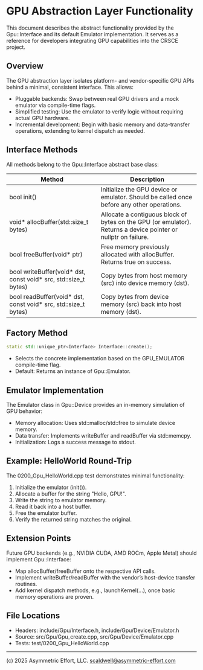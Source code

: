 GPU Abstraction Layer Functionality
===================================

This document describes the abstract functionality provided by the Gpu::Interface and its default Emulator
implementation. It serves as a reference for developers integrating GPU capabilities into the CRSCE project.

## Overview

The GPU abstraction layer isolates platform- and vendor-specific GPU APIs behind a minimal, consistent interface.
This allows:

- Pluggable backends: Swap between real GPU drivers and a mock emulator via compile-time flags.
- Simplified testing: Use the emulator to verify logic without requiring actual GPU hardware.
- Incremental development: Begin with basic memory and data-transfer operations, extending to kernel dispatch as needed.

## Interface Methods

All methods belong to the Gpu::Interface abstract base class:

| Method                                                          | Description                                                                                                    |
|-----------------------------------------------------------------|----------------------------------------------------------------------------------------------------------------|
| bool init()                                                     | Initialize the GPU device or emulator. Should be called once before any other operations.                      | 
| void* allocBuffer(std::size_t bytes)                            | Allocate a contiguous block of bytes on the GPU (or emulator). Returns a device pointer or nullptr on failure. | 
| bool freeBuffer(void* ptr)                                      | Free memory previously allocated with allocBuffer. Returns true on success.                                    | 
| bool writeBuffer(void* dst, const void* src, std::size_t bytes) | Copy bytes from host memory (src) into device memory (dst).                                                    | 
| bool readBuffer(void* dst, const void* src, std::size_t bytes)  | Copy bytes from device memory (src) back into host memory (dst).                                               | 

## Factory Method
```c++
static std::unique_ptr<Interface> Interface::create();
```

- Selects the concrete implementation based on the GPU_EMULATOR compile-time flag.
- Default: Returns an instance of Gpu::Emulator.

## Emulator Implementation

The Emulator class in Gpu::Device provides an in-memory simulation of GPU behavior:

- Memory allocation: Uses std::malloc/std::free to simulate device memory.
- Data transfer: Implements writeBuffer and readBuffer via std::memcpy.
- Initialization: Logs a success message to stdout.

## Example: HelloWorld Round-Trip
The 0200_Gpu_HelloWorld.cpp test demonstrates minimal functionality:

1. Initialize the emulator (init()).
2. Allocate a buffer for the string "Hello, GPU!".
3. Write the string to emulator memory.
4. Read it back into a host buffer.
5. Free the emulator buffer.
6. Verify the returned string matches the original.

## Extension Points

Future GPU backends (e.g., NVIDIA CUDA, AMD ROCm, Apple Metal) should implement Gpu::Interface:

- Map allocBuffer/freeBuffer onto the respective API calls.
- Implement writeBuffer/readBuffer with the vendor’s host-device transfer routines.
- Add kernel dispatch methods, e.g., launchKernel(...), once basic memory operations are proven.

## File Locations
- Headers: include/Gpu/Interface.h, include/Gpu/Device/Emulator.h
- Source: src/Gpu/Gpu_create.cpp, src/Gpu/Device/Emulator.cpp
- Tests: test/0200_Gpu_HelloWorld.cpp

---
(c) 2025 Asymmetric Effort, LLC. scaldwell@asymmetric-effort.com

